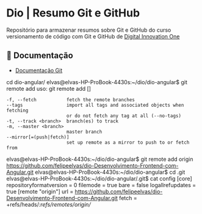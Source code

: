 # Dio | Resumo Git e GitHub

Repositório para armazenar resumos sobre Git e GitHub do curso versionamento de código com Git e GitHub de [Digital Innovation One](https://www.dio.me)

## :open_file_folder: Documentação

- [Documentação Git](https://www.git-)









cd dio-angular/
elvas@elvas-HP-ProBook-4430s:~/dio/dio-angular$ git remote add
uso: git remote add [<options>] <name> <url>

    -f, --fetch           fetch the remote branches
    --tags                import all tags and associated objects when fetching
                          or do not fetch any tag at all (--no-tags)
    -t, --track <branch>  branch(es) to track
    -m, --master <branch>
                          master branch
    --mirror[=(push|fetch)]
                          set up remote as a mirror to push to or fetch from

elvas@elvas-HP-ProBook-4430s:~/dio/dio-angular$ git remote add origin https://github.com/felipeelvas/dio-Desenvolvimento-Frontend-com-Angular.git
elvas@elvas-HP-ProBook-4430s:~/dio/dio-angular$ cd .git
elvas@elvas-HP-ProBook-4430s:~/dio/dio-angular/.git$ cat config
[core]
	repositoryformatversion = 0
	filemode = true
	bare = false
	logallrefupdates = true
[remote "origin"]
	url = https://github.com/felipeelvas/dio-Desenvolvimento-Frontend-com-Angular.git
	fetch = +refs/heads/*:refs/remotes/origin/*
